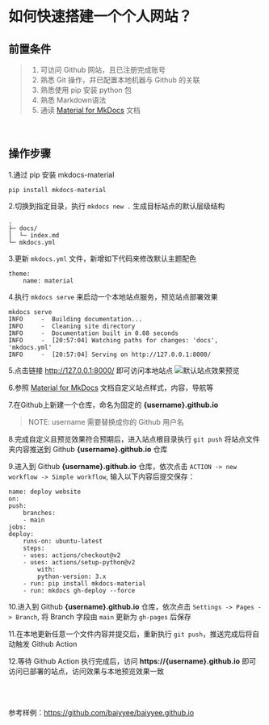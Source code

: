 # 如何快速搭建一个个人网站？


## 前置条件
> 
> 1. 可访问 Github 网站，且已注册完成账号
> 2. 熟悉 Git 操作，并已配置本地机器与 Github 的关联
> 3. 熟悉使用 pip 安装 python 包
> 4. 熟悉 Markdown语法
> 5. 通读 [Material for MkDocs](https://squidfunk.github.io/mkdocs-material/getting-started) 文档


<br>

## 操作步骤

1.通过 pip 安装 mkdocs-material
```
pip install mkdocs-material
```

2.切换到指定目录，执行 `mkdocs new .` 生成目标站点的默认层级结构
```
.
├─ docs/
│  └─ index.md
└─ mkdocs.yml
```

3.更新 `mkdocs.yml` 文件，新增如下代码来修改默认主题配色
```
theme:
    name: material
```

4.执行 `mkdocs serve` 来启动一个本地站点服务，预览站点部署效果
```
mkdocs serve
INFO     -  Building documentation...
INFO     -  Cleaning site directory
INFO     -  Documentation built in 0.08 seconds
INFO     -  [20:57:04] Watching paths for changes: 'docs', 'mkdocs.yml'
INFO     -  [20:57:04] Serving on http://127.0.0.1:8000/
```

5.点击链接 <http://127.0.0.1:8000/> 即可访问本地站点
![默认站点效果预览](https://squidfunk.github.io/mkdocs-material/assets/screenshots/creating-your-site.png)


6.参照 [Material for MkDocs](https://squidfunk.github.io/mkdocs-material/getting-started) 文档自定义站点样式，内容，导航等


7.在Github上新建一个仓库，命名为固定的 **{username}.github.io**
   > NOTE: username 需要替换成你的 Github 用户名

8.完成自定义且预览效果符合预期后，进入站点根目录执行 `git push` 将站点文件夹内容推送到 Github **{username}.github.io** 仓库

9.进入到 Github **{username}.github.io** 仓库，依次点击 `ACTION -> new workflow -> Simple workflow`, 输入以下内容后提交保存：
```
name: deploy website
on:
push:
    branches:
    - main
jobs:
deploy:
    runs-on: ubuntu-latest
    steps:
    - uses: actions/checkout@v2
    - uses: actions/setup-python@v2
        with:
        python-version: 3.x
    - run: pip install mkdocs-material 
    - run: mkdocs gh-deploy --force
```

10.进入到 Github **{username}.github.io** 仓库，依次点击 `Settings -> Pages -> Branch`, 将 Branch 字段由 `main` 更新为 `gh-pages` 后保存


11.在本地更新任意一个文件内容并提交后，重新执行 `git push`，推送完成后将自动触发 Github Action

12.等待 Github Action 执行完成后，访问 **https://{username}.github.io** 即可访问已部署的站点，访问效果与本地预览效果一致



<br><br>

参考样例：<https://github.com/baiyyee/baiyyee.github.io>

